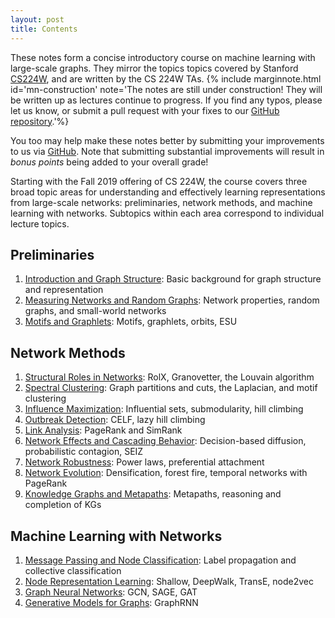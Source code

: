 ```yaml
---
layout: post
title: Contents
---
```

<span class="newthought">These notes</span> form a concise introductory course on machine learning with large-scale graphs. They mirror the topics topics covered by Stanford [CS224W](https://cs224w.stanford.edu), and are written by the CS 224W TAs. 
{% include marginnote.html id='mn-construction' note='The notes are still under construction! They will be written up as lectures continue to progress. If you find any typos, please let us know, or submit a pull request with your fixes to our [GitHub repository](https://github.com/snap-stanford/cs224w-notes).'%}

You too may help make these notes better by submitting your improvements to us via [GitHub](https://github.com/snap-stanford/cs224w-notes). Note that submitting substantial improvements will result in *bonus points* being added to your overall grade!

Starting with the Fall 2019 offering of CS 224W, the course covers three broad topic areas for understanding and effectively learning representations from large-scale networks: preliminaries, network methods, and machine learning with networks. Subtopics within each area correspond to individual lecture topics. 

## Preliminaries

1. [Introduction and Graph Structure](preliminaries/introduction-graph-structure): Basic background for graph structure and representation
2. [Measuring Networks and Random Graphs](preliminaries/measuring-networks-random-graphs): Network properties, random graphs, and small-world networks
3. [Motifs and Graphlets](preliminaries/motifs-and-structral-roles_lecture): Motifs, graphlets, orbits, ESU

## Network Methods

1. [Structural Roles in Networks](): RolX, Granovetter, the Louvain algorithm
2. [Spectral Clustering](network-methods/spectral-clustering): Graph partitions and cuts, the Laplacian, and motif clustering
3. [Influence Maximization](): Influential sets, submodularity, hill climbing
4. [Outbreak Detection](): CELF, lazy hill climbing
5. [Link Analysis](network-methods/pagerank): PageRank and SimRank
6. [Network Effects and Cascading Behavior](network-methods/network-effects-and-cascading-behavior): Decision-based diffusion, probabilistic contagion, SEIZ
7. [Network Robustness](): Power laws, preferential attachment
8. [Network Evolution](): Densification, forest fire, temporal networks with PageRank
9. [Knowledge Graphs and Metapaths](): Metapaths, reasoning and completion of KGs


## Machine Learning with Networks

1. [Message Passing and Node Classification](): Label propagation and collective classification
2. [Node Representation Learning](machine-learning-with-networks/node-representation-learning): Shallow, DeepWalk, TransE, node2vec
3. [Graph Neural Networks](): GCN, SAGE, GAT
4. [Generative Models for Graphs](machine-learning-with-networks/graph-generative-models): GraphRNN

